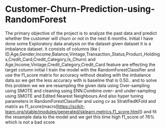 # Customer-Churn-Prediction-using-RandomForest
The primary objective of the project is to analyze the past data and predict whether the customer will churn or not in the next 6 months.
Initial I have done some Exploratory data analysis on the dataset given dataset it is  a imbalance dataset. it consists of columns like (
ID,Age,Gender,Income,Balance,Vintage,Transaction_Status,Product_Holdings,Credit_Card,Credit_Category,Is_Churn) and Age,Income,Vintage,Credit_Category,Credit_Card feature are effecting the target column initial I train the model with the RandomForestClassifier and use the f1_score matrix for accuracy without dealing with the imbalance data.so we get the less accuracy  with is baseline that is 0.50.. and to solve this problem we we are resampling the given data using Over-sampling using SMOTE and cleaning using ENN.Combine over- and under-sampling using SMOTE and Edited Nearest Neighbours.And also hyper tuning parameters in RandomForestClassifier and using cv as StratifiedKFold and matrix as f1_score(macro[https://scikit-learn.org/stable/modules/generated/sklearn.metrics.f1_score.html]) and fit the resample data to the model and we get this time high f1_score of 76% which is not a bad score
